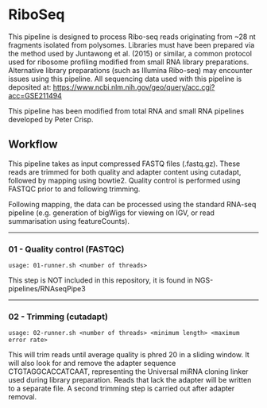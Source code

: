 # RiboSeq

This pipeline is designed to process Ribo-seq reads originating from ~28 nt fragments isolated from polysomes. Libraries must have been prepared via the method used by Juntawong et al. (2015) or similar, a common protocol used for ribosome profiling modified from small RNA library preparations. Alternative library preparations (such as Illumina Ribo-seq) may encounter issues using this pipeline.
All sequencing data used with this pipeline is deposited at:
https://www.ncbi.nlm.nih.gov/geo/query/acc.cgi?acc=GSE211494

This pipeline has been modified from total RNA and small RNA pipelines developed by Peter Crisp. 

## Workflow

This pipeline takes as input compressed FASTQ files (<sample>.fastq.gz). These reads are trimmed for both quality and adapter content using cutadapt, followed by mapping using bowtie2. Quality control is performed using FASTQC prior to and following trimming. 
  
Following mapping, the data can be processed using the standard RNA-seq pipeline (e.g. generation of bigWigs for viewing on IGV, or read summarisation using featureCounts). 

---
### 01 - Quality control (FASTQC)

```
usage: 01-runner.sh <number of threads>
```
This step is NOT included in this repository, it is found in NGS-pipelines/RNAseqPipe3

---
### 02 - Trimming (cutadapt)


```
usage: 02-runner.sh <number of threads> <minimum length> <maximum error rate>
```

This will trim reads until average quality is phred 20 in a sliding window. It will also look for and remove the adapter sequence CTGTAGGCACCATCAAT, representing the Universal miRNA cloning linker used during library preparation. Reads that lack the adapter will be written to a separate file. A second trimming step is carried out after adapter removal. 
